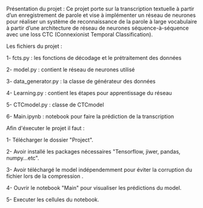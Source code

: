 
Présentation du projet :
  Ce projet porte sur la transcription textuelle à partir d’un enregistrement de parole et vise à implémenter un réseau de neurones pour réaliser un système de reconnaissance de la parole à large vocabulaire à partir d’une architecture de réseau de neurones séquence-à-séquence avec une loss CTC (Connexionist Temporal Classification).

Les fichiers du projet :

  1- fcts.py : les fonctions de décodage et le prétraitement des données
  
  2- model.py : contient le réseau de neurones utilisé
  
  3- data_generator.py :  la classe de générateur des données
  
  4- Learning.py : contient les étapes pour apprentissage du réseau
  
  5- CTCmodel.py : classe de CTCmodel
  
  6- Main.ipynb : notebook pour faire la prédiction de la transcription
  
Afin d'éxecuter le projet il faut :

  1- Télécharger le dossier "Project".
  
  2- Avoir installé les packages nécessaires "Tensorflow, jiwer, pandas, numpy...etc".
  
  3- Avoir téléchargé le model indépendemment pour éviter la corruption du fichier lors de la compression .
  
  4- Ouvrir le notebook "Main" pour visualiser les prédictions du model.
  
  5- Executer les cellules du notebook.
 
 

